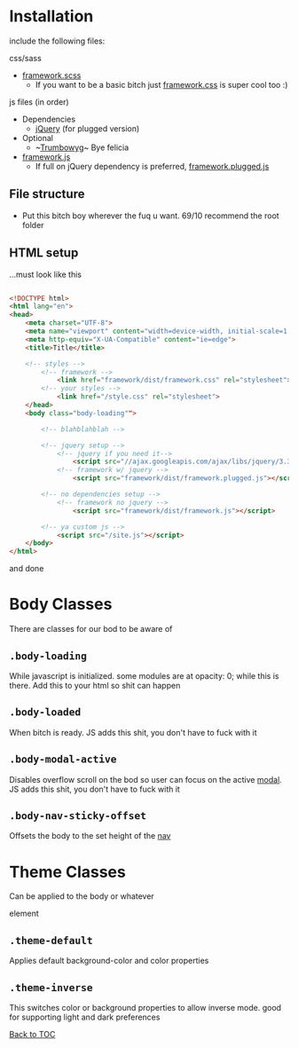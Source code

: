 # Installation

include the following files:

css/sass

- [framework.scss](../../../scss/framework.scss)
  - If you want to be a basic bitch just [framework.css](../../../dist/framework.css) is super cool too :)

js files (in order)

- Dependencies
  - [jQuery](https://jquery.com/) (for plugged version)
- Optional
  - ~[Trumbowyg](https://alex-d.github.io/Trumbowyg/)~ Bye felicia
- [framework.js](../../../dist/framework.min.js)
  - If full on jQuery dependency is preferred, [framework.plugged.js](../../../dist/framework.plugged.js)

## File structure

- Put this bitch boy wherever the fuq u want. 69/10 recommend the root folder

## HTML setup

...must look like this

```html

<!DOCTYPE html>
<html lang="en">
<head>
	<meta charset="UTF-8">
	<meta name="viewport" content="width=device-width, initial-scale=1.0">
	<meta http-equiv="X-UA-Compatible" content="ie=edge">
	<title>Title</title>

	<!-- styles -->
		<!-- framework -->
			<link href="framework/dist/framework.css" rel="stylesheet">
		<!-- your styles -->
			<link href="/style.css" rel="stylesheet">
	</head>
	<body class="body-loading"">

		<!-- blahblahblah -->

		<!-- jquery setup -->
			<!-- jquery if you need it-->
				<script src="//ajax.googleapis.com/ajax/libs/jquery/3.3.1/jquery.min.js"></script>
			<!-- framework w/ jquery -->
				<script src="framework/dist/framework.plugged.js"></script>

		<!-- no dependencies setup -->
			<!-- framework no jquery -->
				<script src="framework/dist/framework.js"></script>

		<!-- ya custom js -->
			<script src="/site.js"></script>
	</body>
</html>


```

and done

# Body Classes

There are classes for our bod to be aware of

## **`.body-loading`**

While javascript is initialized. some modules are at opacity: 0; while this is there. Add this to your html so shit can happen

## **`.body-loaded`**

When bitch is ready. JS adds this shit, you don't have to fuck with it

## **`.body-modal-active`**

Disables overflow scroll on the bod so user can focus on the active [modal](../components/modal.md). JS adds this shit, you don't have to fuck with it

## **`.body-nav-sticky-offset`**

Offsets the body to the set height of the [nav](../components/nav.md)


# Theme Classes

Can be applied to the body or whatever

element

## **`.theme-default`**

Applies default background-color and color properties

## **`.theme-inverse`**

This switches color or background properties to allow inverse mode. good for supporting light and dark preferences

[Back to TOC](../../../readme.md)
